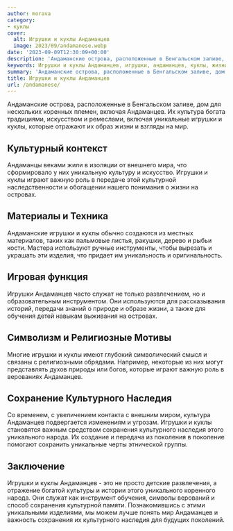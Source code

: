 ```yaml
---
author: morava
category:
- куклы
cover:
  alt: Игрушки и куклы Андаманцев
  image: 2023/09/andamanese.webp
date: '2023-09-09T12:30:09+00:00'
description: 'Андаманские острова, расположенные в Бенгальском заливе, дом для нескольких коренных племен, включая Андаманцев. Их культура богата традициями, искусством...'
keywords: Игрушки и куклы Андаманцев, игрушки, андаманцев, куклы, жизни, культурного, наследия, сохранения, андаманские, включая, культура, уникальные, которые, мир, играют, важную
summary: 'Андаманские острова, расположенные в Бенгальском заливе, дом для нескольких коренных племен, включая Андаманцев. Их культура богата традициями, искусством...'
title: Игрушки и куклы Андаманцев
url: /andamanese/
---
```


Андаманские острова, расположенные в Бенгальском заливе, дом для нескольких коренных племен, включая Андаманцев. Их культура богата традициями, искусством и ремеслами, включая уникальные игрушки и куклы, которые отражают их образ жизни и взгляды на мир.

## Культурный контекст

Андаманцы веками жили в изоляции от внешнего мира, что сформировало у них уникальную культуру и искусство. Игрушки и куклы играют важную роль в передаче этой культурной наследственности и обогащении нашего понимания о жизни на островах.

## Материалы и Техника

Андаманские игрушки и куклы обычно создаются из местных материалов, таких как пальмовые листья, ракушки, дерево и рыбьи кости. Мастера используют ручные инструменты, чтобы вырезать и украшать эти изделия, что придает им уникальность и оригинальность.

## Игровая функция

Игрушки Андаманцев часто служат не только развлечением, но и образовательным инструментом. Они используются для рассказывания историй, передачи знаний о природе и образе жизни, а также для обучения детей навыкам выживания на островах.

## Символизм и Религиозные Мотивы

Многие игрушки и куклы имеют глубокий символический смысл и связаны с религиозными обрядами. Например, некоторые из них могут представлять духов природы или богов, которые играют важную роль в верованиях Андаманцев.

## Сохранение Культурного Наследия

Со временем, с увеличением контакта с внешним миром, культура Андаманцев подвергается изменениям и угрозам. Игрушки и куклы становятся важным средством сохранения культурного наследия этого уникального народа. Их создание и передача из поколения в поколение помогают сохранить уникальные черты этнической группы.

## Заключение

Игрушки и куклы Андаманцев \- это не просто детские развлечения, а отражение богатой культуры и истории этого уникального коренного народа. Они служат как инструмент обучения, символы верований и способ сохранения культурной памяти. Познакомившись с этими уникальными изделиями, мы можем лучше понять мир Андаманцев и важность сохранения их культурного наследия для будущих поколений.